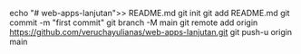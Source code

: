 echo "# web-apps-lanjutan">> README.md
git init
git add README.md
git commit -m "first commit"
git branch -M main
git remote add origin https://github.com/veruchayulianas/web-apps-lanjutan.git
git push-u origin main
